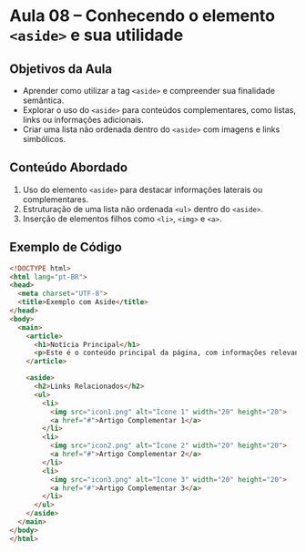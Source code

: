 # Aula 08 – Conhecendo o elemento `<aside>` e sua utilidade

## Objetivos da Aula

- Aprender como utilizar a tag `<aside>` e compreender sua finalidade semântica.  
- Explorar o uso do `<aside>` para conteúdos complementares, como listas, links ou informações adicionais.  
- Criar uma lista não ordenada dentro do `<aside>` com imagens e links simbólicos.  

## Conteúdo Abordado

1. Uso do elemento `<aside>` para destacar informações laterais ou complementares.  
2. Estruturação de uma lista não ordenada `<ul>` dentro do `<aside>`.  
3. Inserção de elementos filhos como `<li>`, `<img>` e `<a>`.  

## Exemplo de Código

```html
<!DOCTYPE html>
<html lang="pt-BR">
<head>
  <meta charset="UTF-8">
  <title>Exemplo com Aside</title>
</head>
<body>
  <main>
    <article>
      <h1>Notícia Principal</h1>
      <p>Este é o conteúdo principal da página, com informações relevantes.</p>
    </article>

    <aside>
      <h2>Links Relacionados</h2>
      <ul>
        <li>
          <img src="icon1.png" alt="Ícone 1" width="20" height="20">
          <a href="#">Artigo Complementar 1</a>
        </li>
        <li>
          <img src="icon2.png" alt="Ícone 2" width="20" height="20">
          <a href="#">Artigo Complementar 2</a>
        </li>
        <li>
          <img src="icon3.png" alt="Ícone 3" width="20" height="20">
          <a href="#">Artigo Complementar 3</a>
        </li>
      </ul>
    </aside>
  </main>
</body>
</html>
